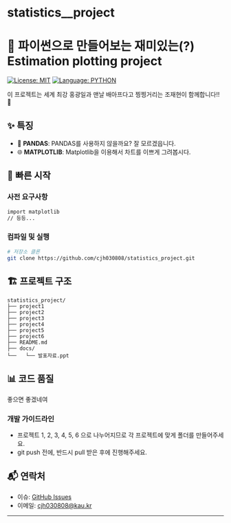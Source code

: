 # statistics__project

# 🐍 파이썬으로 만들어보는 재미있는(?) Estimation plotting project

[![License: MIT](https://img.shields.io/badge/License-MIT-yellow.svg)](https://opensource.org/licenses/MIT)
[![Language: PYTHON](https://img.shields.io/badge/Language-python-blue.svg)](<https://en.wikipedia.org/wiki/python_(programming_language)>)

이 프로젝트는 세계 최강 홍광일과 맨날 배아프다고 찡찡거리는 조재현이 함께합니다!! 🚀

## ✨ 특징

- 🐼 **PANDAS**: PANDAS를 사용하지 않을까요? 잘 모르겠읍니다. 
- 🌐 **MATPLOTLIB**: Matplotlib을 이용해서 차트를 이쁘게 그려봅시다.


## 🚀 빠른 시작

### 사전 요구사항

```bash
import matplotlib 
// 등등...
```

### 컴파일 및 실행

```bash
# 저장소 클론
git clone https://github.com/cjh030808/statistics_project.git
```

## 🏗️ 프로젝트 구조

```
statistics_project/
├── project1              
├── project2
├── project3
├── project4
├── project5
├── project6      
├── README.md           
├── docs/                
└──   └── 발표자료.ppt   

```

## 📊 코드 품질

좋으면 좋겠네여

### 개발 가이드라인

- 프로젝트 1, 2, 3, 4, 5, 6 으로 나누어지므로 각 프로젝트에 맞게 폴더를 만들어주세요.
- git push 전에, 반드시 pull 받은 후에 진행해주세요.


## 📬 연락처

- 이슈: [GitHub Issues](https://github.com/cjh030808/statistics_project/issues)
- 이메일: cjh030808@kau.kr

---

